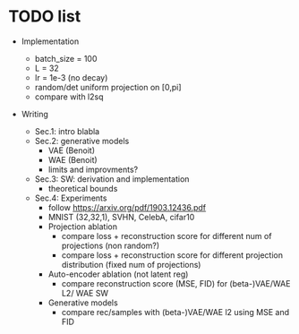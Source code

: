 # TODO list

* Implementation
  * batch_size = 100
  * L = 32
  * lr = 1e-3 (no decay)
  * random/det uniform projection on [0,pi]
  * compare with l2sq
  

* Writing
  * Sec.1: intro blabla
  * Sec.2: generative models
    * VAE (Benoit)
    * WAE (Benoit)
    * limits and improvments?
  * Sec.3: SW: derivation and implementation
    * theoretical bounds
  * Sec.4: Experiments
    * follow https://arxiv.org/pdf/1903.12436.pdf
    * MNIST (32,32,1), SVHN, CelebA, cifar10    
    * Projection ablation
      * compare loss + reconstruction score for different num of projections (non random?)
      * compare loss + reconstruction score for different projection distribution (fixed num of projections)
    * Auto-encoder ablation (not latent reg)
      * compare reconstruction score (MSE, FID) for (beta-)VAE/WAE L2/ WAE SW
    * Generative models
      * compare rec/samples with (beta-)VAE/WAE l2 using MSE and FID
